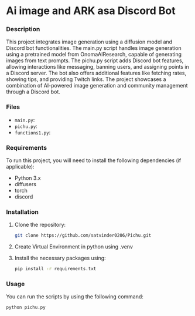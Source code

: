 # Ai image and ARK asa Discord Bot

### Description
This project integrates image generation using a diffusion model and Discord bot functionalities. The main.py script handles image generation using a pretrained model from OnomaAIResearch, capable of generating images from text prompts. The pichu.py script adds Discord bot features, allowing interactions like messaging, banning users, and assigning points in a Discord server. The bot also offers additional features like fetching rates, showing tips, and providing Twitch links. The project showcases a combination of AI-powered image generation and community management through a Discord bot.

### Files
- `main.py`:
- `pichu.py`:
- `functions1.py`:

### Requirements
To run this project, you will need to install the following dependencies (if applicable):

- Python 3.x
- diffusers
- torch
- discord

### Installation
1. Clone the repository:
    ```bash
    git clone https://github.com/satvinder0206/Pichu.git
    ```
2. Create Virtual Environment in python using .venv

2. Install the necessary packages using:
    ```bash
    pip install -r requirements.txt
    ```

### Usage
You can run the scripts by using the following command:

```bash
python pichu.py
